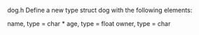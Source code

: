 dog.h Define a new type struct dog with the following elements:

name, type = char *
age, type = float
owner, type = char 


